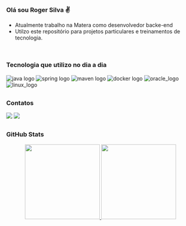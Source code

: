 ### Olá sou Roger Silva ✌️

- Atualmente trabalho na Matera como desenvolvedor backe-end
- Utilzo este repositório para projetos particulares e treinamentos de tecnologia.

<br /><h3>Tecnologia que utilizo no  dia a dia</h3>

<div style="display: inline_block">
  <img align="center" src="https://img.shields.io/badge/Java-ED8B00?style=for-the-badge&logo=openjdk&logoColor=white" alt="java logo"  />
  <img align="center" src="https://img.shields.io/badge/Spring-6DB33F?style=for-the-badge&logo=spring&logoColor=white" alt="spring logo"  />
  <img align="center" src="https://img.shields.io/badge/Apache%20Maven-C71A36?style=for-the-badge&logo=Apache%20Maven&logoColor=white" alt="maven logo"  />
  <img align="center" src="https://img.shields.io/badge/docker-%230db7ed.svg?style=for-the-badge&logo=docker&logoColor=whit" alt="docker logo"  />
  <img align="center" src="https://img.shields.io/badge/Oracle-F80000?style=for-the-badge&logo=Oracle&logoColor=white" alt="oracle_logo"  />
  <img align="center" src="https://img.shields.io/badge/Linux-FCC624?style=for-the-badge&logo=linux&logoColor=black" alt="linux_logo"/>
</div>

##

<h3>Contatos</h3>

<div> 
   <a href="https://www.linkedin.com/in/rogergs" target="_blank"><img src="https://img.shields.io/badge/-LinkedIn-%230077B5?style=for-the-badge&logo=linkedin&logoColor=white" target="_blank"></a>
   <a href = "mailto:rogersilvati@gmail.com"><img src="https://img.shields.io/badge/Gmail-D14836?style=for-the-badge&logo=gmail&logoColor=white" target="_blank"></a>
</div> 

##

<h3>GitHub Stats</h3>
<div align="center">
  <a href="https://github.com/rgds89">
  <img height="200em" src="https://github-readme-stats.vercel.app/api?username=rgds89&show_icons=true&theme=radical"/>
  <img height="200em" src="https://github-readme-stats.vercel.app/api/top-langs/?username=rgds89&layout=compact&langs_count=7&theme=dracula"/></a>
</div>
